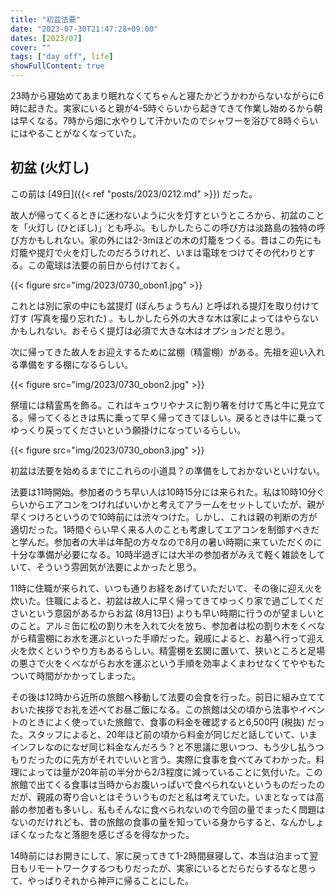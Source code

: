 ```yaml
---
title: "初盆法要"
date: "2023-07-30T21:47:28+09:00"
dates: [2023/07]
cover: ""
tags: ["day off", life]
showFullContent: true
---
```


23時から寝始めてあまり眠れなくてちゃんと寝たかどうかわからないながらに6時に起きた。実家にいると親が4-5時ぐらいから起きてきて作業し始めるから朝は早くなる。7時から畑に水やりして汗かいたのでシャワーを浴びて8時ぐらいにはやることがなくなっていた。

## 初盆 (火灯し)

この前は [49日]({{< ref "posts/2023/0212.md" >}}) だった。

故人が帰ってくるときに迷わないように火を灯すというところから、初盆のことを「火灯し (ひとぼし)」とも呼ぶ。もしかしたらこの呼び方は淡路島の独特の呼び方かもしれない。家の外には2-3mほどの木の灯籠をつくる。昔はこの先にも灯籠や提灯で火を灯したのだろうけれど、いまは電球をつけてその代わりとする。この電球は法要の前日から付けておく。

{{< figure src="img/2023/0730_obon1.jpg" >}}

これとは別に家の中にも盆提灯 (ぼんちょうちん) と呼ばれる提灯を取り付けて灯す (写真を撮り忘れた) 。もしかしたら外の大きな木は家によってはやらないかもしれない。おそらく提灯は必須で大きな木はオプションだと思う。

次に帰ってきた故人をお迎えするために盆棚（精霊棚）がある。先祖を迎い入れる準備をする棚になるらしい。

{{< figure src="img/2023/0730_obon2.jpg" >}}

祭壇には精霊馬を飾る。これはキュウリやナスに割り箸を付けて馬と牛に見立てる。帰ってくるときは馬に乗って早く帰ってきてほしい。戻るときは牛に乗ってゆっくり戻ってくださいという願掛けになっているらしい。

{{< figure src="img/2023/0730_obon3.jpg" >}}

初盆は法要を始めるまでにこれらの小道具？の準備をしておかないといけない。

法要は11時開始。参加者のうち早い人は10時15分には来られた。私は10時10分ぐらいからエアコンをつければいいかと考えてアラームをセットしていたが、親が早くつけろというので10時前には渋々つけた。しかし、これは親の判断の方が適切だった。1時間ぐらい早く来る人のことも考慮してエアコンを制御すべきだと学んだ。参加者の大半は年配の方々なので8月の暑い時期に来ていただくのに十分な準備が必要になる。10時半過ぎには大半の参加者がみえて軽く雑談をしていて、そういう雰囲気が法要によかったと思う。

11時に住職が来られて、いつも通りお経をあげていただいて、その後に迎え火を炊いた。住職によると、初盆は故人に早く帰ってきてゆっくり家で過ごしてくださいという意図があるからお盆 (8月13日) よりも早い時期に行うのが望ましいとのこと。アルミ缶に松の割り木を入れて火を放ち、参加者は松の割り木をくべながら精霊棚にお水を運ぶといった手順だった。親戚によると、お墓へ行って迎え火を炊くというやり方もあるらしい。精霊棚を玄関に置いて、狭いところと足場の悪さで火をくべながらお水を運ぶという手順を効率よくまわせなくてややもたついて時間がかかってしまった。

その後は12時から近所の旅館へ移動して法要の会食を行った。前日に組み立てておいた挨拶でお礼を述べてお昼ご飯になる。この旅館は父の頃から法事やイベントのときによく使っていた旅館で、食事の料金を確認すると6,500円 (税抜) だった。スタッフによると、20年ほど前の頃から料金が同じだと話していて、いまインフレなのになぜ同じ料金なんだろう？と不思議に思いつつ、もう少し払うつもりだったのに先方がそれでいいと言う。実際に食事を食べてみてわかった。料理によっては量が20年前の半分から2/3程度に減っていることに気付いた。この旅館で出てくる食事は当時からお腹いっぱいで食べられないというものだったのだが、親戚の寄り合いとはそういうものだと私は考えていた。いまとなっては高齢の参加者も多いし、私もそんなに食べられないので今回の量でまったく問題はないのだけれども、昔の旅館の食事の量を知っている身からすると、なんかしょぼくなったなと落胆を感じざるを得なかった。

14時前にはお開きにして、家に戻ってきて1-2時間昼寝して、本当は泊まって翌日もリモートワークするつもりだったが、実家にいるとだらだらするなと思って、やっぱりそれから神戸に帰ることにした。
